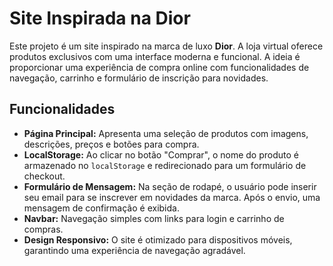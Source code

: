 # Site Inspirada na Dior

Este projeto é um site inspirado na marca de luxo **Dior**. A loja virtual oferece produtos exclusivos com uma interface moderna e funcional. A ideia é proporcionar uma experiência de compra online com funcionalidades de navegação, carrinho e formulário de inscrição para novidades.

## Funcionalidades

- **Página Principal:** Apresenta uma seleção de produtos com imagens, descrições, preços e botões para compra.
- **LocalStorage:** Ao clicar no botão "Comprar", o nome do produto é armazenado no `localStorage` e redirecionado para um formulário de checkout.
- **Formulário de Mensagem:** Na seção de rodapé, o usuário pode inserir seu email para se inscrever em novidades da marca. Após o envio, uma mensagem de confirmação é exibida.
- **Navbar:** Navegação simples com links para login e carrinho de compras.
- **Design Responsivo:** O site é otimizado para dispositivos móveis, garantindo uma experiência de navegação agradável.


